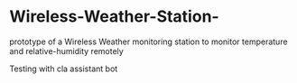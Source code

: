 # Wireless-Weather-Station-
prototype of a Wireless Weather monitoring station to monitor temperature and relative-humidity remotely

Testing with cla assistant bot
